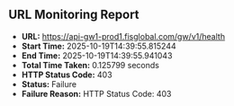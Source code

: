 ## URL Monitoring Report

- **URL:** https://api-gw1-prod1.fisglobal.com/gw/v1/health
- **Start Time:** 2025-10-19T14:39:55.815244
- **End Time:** 2025-10-19T14:39:55.941043
- **Total Time Taken:** 0.125799 seconds
- **HTTP Status Code:** 403
- **Status:** Failure
- **Failure Reason:** HTTP Status Code: 403
